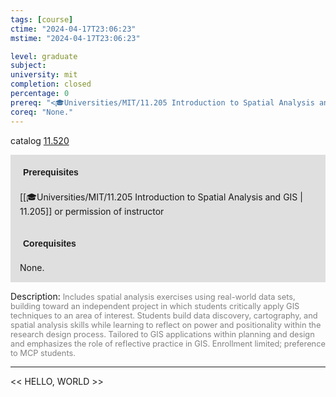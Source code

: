 ```yaml
---
tags: [course]
ctime: "2024-04-17T23:06:23"
mstime: "2024-04-17T23:06:23"

level: graduate
subject: 
university: mit
completion: closed
percentage: 0
prereq: "<🎓Universities/MIT/11.205 Introduction to Spatial Analysis and GIS> or permission of instructor"
coreq: "None."
---
```


catalog [11.520](http://student.mit.edu/catalog/m11c.html#11.520)

<span style="display: block; padding: 15px; background-color: rgb(100, 100, 100, 0.2);"><font id="m_prereq606_0" style="display: block; font-family: Arial, sans-serif; font-weight: bold; padding: 5px">Prerequisites</font><br><span id="prereq606_0">[[🎓Universities/MIT/11.205 Introduction to Spatial Analysis and GIS | 11.205]] or permission of instructor</span></span>
<span style="display: block; padding: 15px; background-color: rgb(100, 100, 100, 0.2);"><font id="m_coreq606_0" style="display: block; font-family: Arial, sans-serif; font-weight: bold; padding: 5px">Corequisites</font><br><span id="coreq606_0">None.</span></span>

<font style="">Description:</font>
<font style="color: grey; font-size: 0.8rem;">Includes spatial analysis exercises using real-world data sets, building toward an independent project in which students critically apply GIS techniques to an area of interest. Students build data discovery, cartography, and spatial analysis skills while learning to reflect on power and positionality within the research design process. Tailored to GIS applications within planning and design and emphasizes the role of reflective practice in GIS. Enrollment limited; preference to MCP students.</font>



---

<< HELLO, WORLD >>
